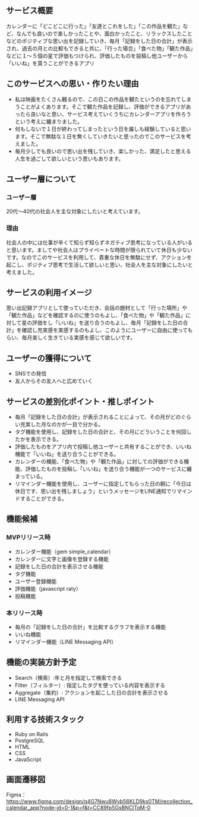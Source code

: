 ## サービス概要
カレンダーに「どこどこに行った」「友達とこれをした」「この作品を観た」など、なんでも良いので楽しかったことや、面白かったこと、リラックスしたことなどのポジティブな思い出を記録していき、毎月「記録をした日の合計」が表示され、過去の月との比較もできると共に、「行った場合」「食べた物」「観た作品」などに１〜５個の星で評価もつけられ、評価したものを投稿し他ユーザーから「いいね」を貰うことができるアプリ

## このサービスへの思い・作りたい理由
- 私は映画をたくさん観るので、この日この作品を観たというのを忘れてしまうことがよくあります。そこで観た作品を記録し、評価ができるアプリがあったら良いなと思い、サービス考えていくうちにカレンダーアプリを作ろうという考えに纏まりました。
- 何もしないで１日が終わってしまったという日を誰しも経験していると思います。そこで無駄な１日を無くしていきたいと思ったのでこのサービスを考えました。
- 毎月少しでも良いので思い出を残していき、楽しかった、満足したと思える人生を過ごして欲しいという思いもあります。

## ユーザー層について
### ユーザー層
20代〜40代の社会人を主な対象にしたいと考えています。
### 理由
社会人の中には仕事が辛くて知らず知らずネガティブ思考になっている人がいると思います。ましてや社会人はプライベートな時間が限られていて休日も少ないです。なのでこのサービスを利用して、貴重な休日を無駄にせず、アクションを起こし、ポジティブ思考で生活して欲しいと思い、社会人を主な対象にしたいと考えました。

## サービスの利用イメージ
思い出記録アプリとして使っていただき、会話の題材として「行った場所」や「観た作品」などを確認するのに使うのもよし、「食べた物」や「観た作品」に対して星の評価をし「いいね」を送り合うのもよし、毎月「記録をした日の合計」を確認し充実感を実感するのもよし、このようにユーザーに自由に使ってもらい、毎月楽しく生きている実感を感じて欲しいです。

## ユーザーの獲得について
- SNSでの発信
- 友人からその友人へと広めていく

## サービスの差別化ポイント・推しポイント
- 毎月「記録をした日の合計」が表示されることによって、その月がどのぐらい充実した月なのかが一目で分かる。
- タグ機能を使用し、記録をした日の合計と、その月にどういうことを何回したかを表示できる。
- 評価したものをアプリ内で投稿し他ユーザーと共有することができ、いいね機能で「いいね」を送り合うことができる。
- カレンダーの機能、「食べた物」や「観た作品」に対しての評価ができる機能、評価したものを投稿し「いいね」を送り合う機能が一つのサービスに纏まっている。
- リマインダー機能を使用し、ユーザーに指定してもらった日の朝に「今日は休日です、思い出を残しましょう」というメッセージをLINE通知でリマインドすることができる。

## 機能候補
### MVPリリース時
- カレンダー機能（gem simple_calendar）
- カレンダーに文字と画像を登録する機能
- 記録をした日の合計を表示させる機能
- タグ機能
- ユーザー登録機能
- 評価機能（javascript raty）
- 投稿機能
### 本リリース時
- 毎月の「記録をした日の合計」を比較するグラフを表示する機能
- いいね機能
- リマインダー機能（LINE Messaging API）

## 機能の実装方針予定
- Search（検索）:年と月を指定して検索できる
- Filter（フィルター）: 指定したタグを使っている内容を表示する
- Aggregate（集約）: アクションを起こした日の合計を表示させる
- LINE Messaging API

## 利用する技術スタック
- Ruby on Rails
- PostgreSQL
- HTML
- CSS
- JavaScript

## 画面遷移図
Figma：https://www.figma.com/design/q4G7Nwu8Wyb56KLD9ks0TM/recollection_calendar_app?node-id=0-1&p=f&t=CC89fp5GsBNClTqM-0